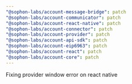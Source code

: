 ```yaml
---
"@sophon-labs/account-message-bridge": patch
"@sophon-labs/account-communicator": patch
"@sophon-labs/account-react-native": patch
"@sophon-labs/account-connector": patch
"@sophon-labs/account-provider": patch
"@sophon-labs/account-api-sdk": patch
"@sophon-labs/account-eip6963": patch
"@sophon-labs/account-react": patch
"@sophon-labs/account-core": patch
---
```


Fixing provider window error on react native
